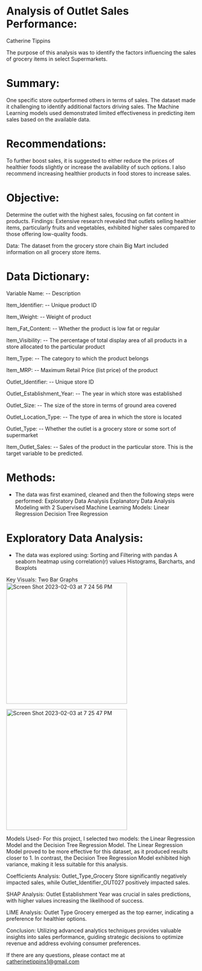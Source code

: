 # Analysis of Outlet Sales Performance:

Catherine Tippins

The purpose of this analysis was to identify the factors influencing the sales of  grocery items in select Supermarkets.

# Summary:
One specific store outperformed others in terms of sales.
The dataset made it challenging to identify additional factors driving sales.
The Machine Learning models used demonstrated limited effectiveness in predicting item sales based on the available data.

# Recommendations: 
To further boost sales, it is suggested to either reduce the prices of healthier foods slightly or increase the availability of such options. I also recommend increasing healthier products in food stores to increase sales.

# Objective: 
Determine the outlet with the highest sales, focusing on fat content in products.
Findings: Extensive research revealed that outlets selling healthier items, particularly fruits and vegetables, exhibited higher sales compared to those offering low-quality foods.

Data: The dataset from the grocery store chain Big Mart included information on all grocery store items.

# Data Dictionary:

Variable Name: -- Description

Item_Identifier: -- Unique product ID

Item_Weight: -- Weight of product

Item_Fat_Content: -- Whether the product is low fat or regular

Item_Visibility: -- The percentage of total display area of all products in a store allocated to the particular product

Item_Type: -- The category to which the product belongs

Item_MRP: -- Maximum Retail Price (list price) of the product

Outlet_Identifier: -- Unique store ID

Outlet_Establishment_Year: -- The year in which store was established

Outlet_Size: -- The size of the store in terms of ground area covered

Outlet_Location_Type: -- The type of area in which the store is located

Outlet_Type: -- Whether the outlet is a grocery store or some sort of supermarket

Item_Outlet_Sales: -- Sales of the product in the particular store. This is the target variable to be predicted.

# Methods:
- The data was first examined, cleaned and then the following steps were performed:
Exploratory Data Analysis
Explanatory Data Analysis
Modeling with 2 Supervised Machine Learning Models:
Linear Regression
Decision Tree Regression

# Exploratory Data Analysis:
- The data was explored using:
Sorting and Filtering with pandas
A seaborn heatmap using correlation(r) values
Histograms, Barcharts, and Boxplots

Key Visuals:
Two Bar Graphs
<img width="320" alt="Screen Shot 2023-02-03 at 7 24 56 PM" src="https://user-images.githubusercontent.com/120760480/216741584-17863767-6b14-4126-9d03-6a6509c66fdf.png"> 

<img width="320" alt="Screen Shot 2023-02-03 at 7 25 47 PM" src="https://user-images.githubusercontent.com/120760480/216741617-6b7f3af6-d8a5-42d9-a90d-5c2dc0df9db5.png">


Models Used- For this project, I selected two models: the Linear Regression Model and the Decision Tree Regression Model. The Linear Regression Model proved to be more effective for this dataset, as it produced results closer to 1. In contrast, the Decision Tree Regression Model exhibited high variance, making it less suitable for this analysis.


Coefficients Analysis: Outlet_Type_Grocery Store significantly negatively impacted sales, while Outlet_Identifier_OUT027 positively impacted sales.

SHAP Analysis: Outlet Establishment Year was crucial in sales predictions, with higher values increasing the likelihood of success.

LIME Analysis: Outlet Type Grocery emerged as the top earner, indicating a preference for healthier options.

Conclusion: Utilizing advanced analytics techniques provides valuable insights into sales performance, guiding strategic decisions to optimize revenue and address evolving consumer preferences.

If there are any questions, please contact me at catherinetippins1@gmail.com

